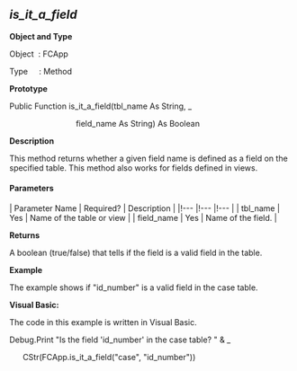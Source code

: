 _is_it_a_field_
-----------------

**Object and Type**

Object  : FCApp

Type     : Method

**Prototype**

Public Function is_it_a_field(tbl_name As String, _

                              field_name As String) As Boolean

**Description**

This method returns whether a given field name is defined as a field on the specified table. This method also works for fields defined in views.

#### Parameters

| Parameter Name | Required? | Description |
|!--- |!--- |!--- |
| tbl_name | Yes | Name of the table or view |
| field_name | Yes | Name of the field. |

**Returns**

A boolean (true/false) that tells if the field is a valid field in the table.

**Example**

The example shows if "id_number" is a valid field in the case table.

**Visual Basic:**

The code in this example is written in Visual Basic.

Debug.Print "Is the field 'id_number' in the case table? " & _

      CStr(FCApp.is_it_a_field("case", "id_number"))